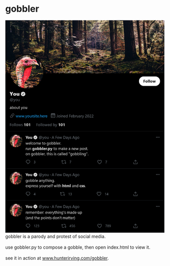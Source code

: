 # gobbler
<img src="gobbler.png" width="500">
gobbler is a parody and protest of social media.<br><br>
use gobbler.py to compose a gobble, then open index.html to view it.<br><br>
see it in action at <a href="http://www.hunterirving.com/gobbler">www.hunterirving.com/gobbler</a>.
